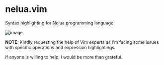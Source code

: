 # nelua.vim

Syntax highlighting for [Nelua](https://nelua.io/) programming language.

![image](https://user-images.githubusercontent.com/1777466/121806430-85dd6700-cc58-11eb-8149-d6a0c03faa61.png)

**NOTE**: Kindly requesting the help of Vim experts as I'm facing some
issues with specific operations and expression highlightings.

If anyone is willing to help, I would be more than grateful.
